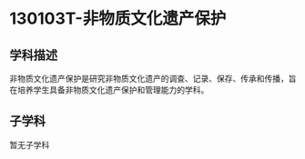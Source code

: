 # 130103T-非物质文化遗产保护

## 学科描述
非物质文化遗产保护是研究非物质文化遗产的调查、记录、保存、传承和传播，旨在培养学生具备非物质文化遗产保护和管理能力的学科。

## 子学科

暂无子学科
